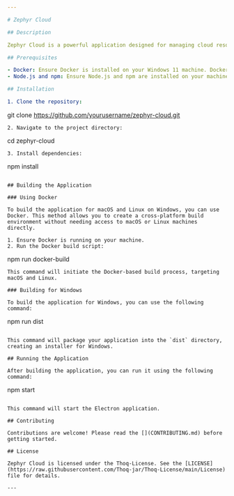 ```yaml
---

# Zephyr Cloud

## Description

Zephyr Cloud is a powerful application designed for managing cloud resources efficiently. This Electron-based application provides a user-friendly interface for interacting with cloud services.

## Prerequisites

- Docker: Ensure Docker is installed on your Windows 11 machine. Docker Desktop for Windows is available from the [official Docker website](https://www.docker.com/products/docker-desktop).
- Node.js and npm: Ensure Node.js and npm are installed on your machine. You can download them from the [official Node.js website](https://nodejs.org/).

## Installation

1. Clone the repository:
   ```
   git clone https://github.com/yourusername/zephyr-cloud.git
   ```
2. Navigate to the project directory:
   ```
   cd zephyr-cloud
   ```
3. Install dependencies:
   ```
   npm install
   ```

## Building the Application

### Using Docker

To build the application for macOS and Linux on Windows, you can use Docker. This method allows you to create a cross-platform build environment without needing access to macOS or Linux machines directly.

1. Ensure Docker is running on your machine.
2. Run the Docker build script:
   ```
   npm run docker-build
   ```
   This command will initiate the Docker-based build process, targeting macOS and Linux.

### Building for Windows

To build the application for Windows, you can use the following command:

```
npm run dist
```

This command will package your application into the `dist` directory, creating an installer for Windows.

## Running the Application

After building the application, you can run it using the following command:

```
npm start
```

This command will start the Electron application.

## Contributing

Contributions are welcome! Please read the [](CONTRIBUTING.md) before getting started.

## License

Zephyr Cloud is licensed under the Thoq-License. See the [LICENSE](https://raw.githubusercontent.com/Thoq-jar/Thoq-License/main/License) file for details.

---
```

